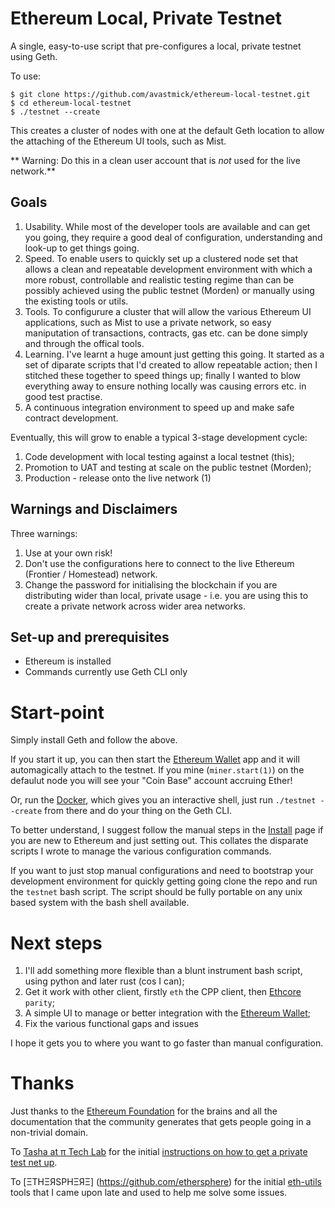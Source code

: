 # Ethereum Local, Private Testnet

A single, easy-to-use script that pre-configures a local, private testnet  using Geth.

To use:
````
$ git clone https://github.com/avastmick/ethereum-local-testnet.git
$ cd ethereum-local-testnet
$ ./testnet --create
````
This creates a cluster of nodes with one at the default Geth location to allow the attaching of the Ethereum UI tools, such as Mist.

** Warning: Do this in a clean user account that is *not* used for the live network.**

## Goals
1. Usability. While most of the developer tools are available and can get you going, they require a good deal of configuration, understanding and look-up to get things going.
2. Speed. To enable users to quickly set up a clustered node set that allows a clean and repeatable development environment with which a more robust, controllable and realistic testing regime than can be possibly achieved using the public testnet (Morden) or manually using the existing tools or utils.
3. Tools. To configurure a cluster that will allow the various Ethereum UI applications, such as Mist to use a private network, so easy maniputation of transactions, contracts, gas etc. can be done simply and through the offical tools.
4. Learning. I've learnt a huge amount just getting this going. It started as a set of diparate scripts that I'd created to allow repeatable action; then I stitched these together to speed things up; finally I wanted to blow everything away to ensure nothing locally was causing errors etc. in good test practise.
5. A continuous integration environment to speed up and make safe contract development.

Eventually, this will grow to enable a typical 3-stage development cycle:
1. Code development with local testing against a local testnet (this);
2. Promotion to UAT and testing at scale on the public testnet (Morden);
3. Production - release onto the live network (1)

## Warnings and Disclaimers
Three warnings:

1. Use at your own risk!
2. Don't use the configurations here to connect to the live Ethereum (Frontier / Homestead) network.
3. Change the password for initialising the blockchain if you are distributing wider than local, private usage - i.e. you are using this to create a private network across wider area networks.

## Set-up and prerequisites

* Ethereum is installed
* Commands currently use Geth CLI only

# Start-point

Simply install Geth and follow the above.

If you start it up, you can then start the [Ethereum Wallet](https://github.com/ethereum/mist) app and it will automagically attach to the testnet. If you mine (``miner.start(1)``) on the defaulut node you will see your "Coin Base" account accruing Ether!

Or, run the [Docker](https://hub.docker.com/r/avastmick/ethereum-local-testnet), which gives you an interactive shell, just run ``./testnet --create`` from there and do your thing on the Geth CLI.

To better understand, I suggest follow the manual steps in the [Install](Install.md) page if you are new to Ethereum and just setting out. This collates the disparate scripts I wrote to manage the various configuration commands.

If you want to just stop manual configurations and need to bootstrap your development environment for quickly getting going clone the repo and run the ``testnet`` bash script. The script should be fully portable on any unix based system with the bash shell available.

# Next steps

1. I'll add something more flexible than a blunt instrument bash script, using python and later rust (cos I can);
2. Get it work with other client, firstly ``eth`` the CPP client, then [Ethcore](https://github.com/ethcore/parity) ``parity``;
3. A simple UI to manage or better integration with the [Ethereum Wallet](https://github.com/ethereum/mist);
4. Fix the various functional gaps and issues

I hope it gets you to where you want to go faster than manual configuration.

# Thanks
Just thanks to the [Ethereum Foundation](https://ethereum.org/foundation) for the brains and all the documentation that the community generates that gets people going in a non-trivial domain.

To [Tasha at π Tech Lab](http://carl.pro/#/about) for the initial [instructions on how to get a private test net up](http://tech.lab.carl.pro/kb/ethereum/testnet_setup).

To [ΞTHΞЯSPHΞЯΞ] (https://github.com/ethersphere) for the initial [eth-utils](https://github.com/ethersphere/eth-utils) tools that I came upon late and used to help me solve some issues.

